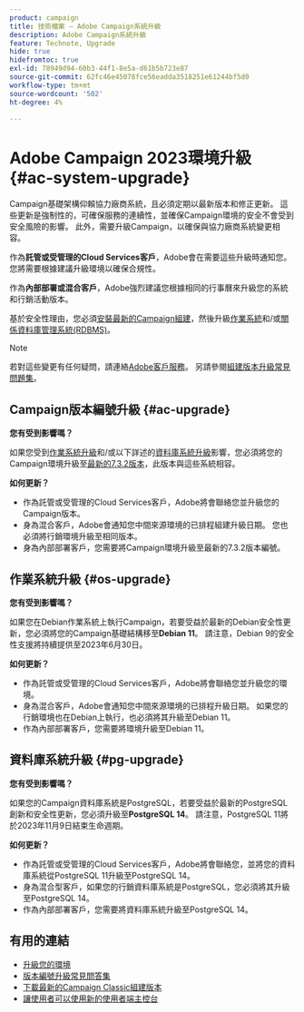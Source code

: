 ```yaml
---
product: campaign
title: 技術檔案 — Adobe Campaign系統升級
description: Adobe Campaign系統升級
feature: Technote, Upgrade
hide: true
hidefromtoc: true
exl-id: 78949d94-60b3-44f1-8e5a-d61b5b723e87
source-git-commit: 62fc46e45078fce56eadda3518251e61244bf5d0
workflow-type: tm+mt
source-wordcount: '502'
ht-degree: 4%

---
```


# Adobe Campaign 2023環境升級 {#ac-system-upgrade}

Campaign基礎架構仰賴協力廠商系統，且必須定期以最新版本和修正更新。 這些更新是強制性的，可確保服務的連續性，並確保Campaign環境的安全不會受到安全風險的影響。 此外，需要升級Campaign，以確保與協力廠商系統變更相容。

作為&#x200B;**託管或受管理的Cloud Services客戶**，Adobe會在需要這些升級時通知您。 您將需要根據建議升級環境以確保合規性。

作為&#x200B;**內部部署或混合客戶**，Adobe強烈建議您根據相同的行事曆來升級您的系統和行銷活動版本。

基於安全性理由，您必須[安裝最新的Campaign組建](#ac-upgrade)，然後升級[作業系統](#os-upgrade)和/或[關係資料庫管理系統(RDBMS)](#pg-upgrade)。

>[!NOTE]
>
>若對這些變更有任何疑問，請連絡[Adobe客戶服務](https://helpx.adobe.com/tw/enterprise/admin-guide.html/enterprise/using/support-for-experience-cloud.ug.html)。 另請參閱[組建版本升級常見問題集](../../platform/using/faq-build-upgrade.md)。
>

## Campaign版本編號升級 {#ac-upgrade}

**您有受到影響嗎？**

如果您受到[作業系統升級](#os-upgrade)和/或以下詳述的[資料庫系統升級](#pg-upgrade)影響，您必須將您的Campaign環境升級至[最新的7.3.2版本](../../rn/using/latest-release.md#release-7-3-2)，此版本與這些系統相容。

**如何更新？**

* 作為託管或受管理的Cloud Services客戶，Adobe將會聯絡您並升級您的Campaign版本。
* 身為混合客戶，Adobe會通知您中間來源環境的已排程組建升級日期。 您也必須將行銷環境升級至相同版本。
* 身為內部部署客戶，您需要將Campaign環境升級至最新的7.3.2版本編號。


## 作業系統升級 {#os-upgrade}

**您有受到影響嗎？**

如果您在Debian作業系統上執行Campaign，若要受益於最新的Debian安全性更新，您必須將您的Campaign基礎結構移至&#x200B;**Debian 11**。 請注意，Debian 9的安全性支援將持續提供至2023年6月30日。

**如何更新？**

* 作為託管或受管理的Cloud Services客戶，Adobe將會聯絡您並升級您的環境。
* 身為混合客戶，Adobe會通知您中間來源環境的已排程升級日期。 如果您的行銷環境也在Debian上執行，也必須將其升級至Debian 11。
* 作為內部部署客戶，您需要將環境升級至Debian 11。

## 資料庫系統升級 {#pg-upgrade}

**您有受到影響嗎？**

如果您的Campaign資料庫系統是PostgreSQL，若要受益於最新的PostgreSQL創新和安全性更新，您必須升級至&#x200B;**PostgreSQL 14**。 請注意，PostgreSQL 11將於2023年11月9日結束生命週期。

**如何更新？**

* 作為託管或受管理的Cloud Services客戶，Adobe將會聯絡您，並將您的資料庫系統從PostgreSQL 11升級至PostgreSQL 14。
* 身為混合型客戶，如果您的行銷資料庫系統是PostgreSQL，您必須將其升級至PostgreSQL 14。
* 作為內部部署客戶，您需要將資料庫系統升級至PostgreSQL 14。


## 有用的連結

* [升級您的環境](../../production/using/build-upgrade.md)
* [版本編號升級常見問答集](../../platform/using/faq-build-upgrade.md)
* [下載最新的Campaign Classic組建版本](https://experience.adobe.com/#/downloads/content/software-distribution/tw/campaign.html)
* [讓使用者可以使用新的使用者端主控台](../../installation/using/client-console-availability-for-windows.md)
